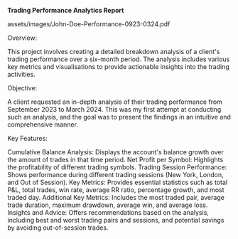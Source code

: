  **Trading Performance Analytics Report**

assets/images/John-Doe-Performance-0923-0324.pdf

Overview:

This project involves creating a detailed breakdown analysis of a client's trading performance over a six-month period. The analysis includes various key metrics and visualisations to provide actionable insights into the trading activities.

Objective:

A client requested an in-depth analysis of their trading performance from September 2023 to March 2024. This was my first attempt at conducting such an analysis, and the goal was to present the findings in an intuitive and comprehensive manner.

Key Features:

Cumulative Balance Analysis: Displays the account's balance growth over the amount of trades in that time period.
Net Profit per Symbol: Highlights the profitability of different trading symbols.
Trading Session Performance: Shows performance during different trading sessions (New York, London, and Out of Session).
Key Metrics: Provides essential statistics such as total P&L, total trades, win rate, average RR ratio, percentage growth, and most traded day.
Additional Key Metrics: Includes the most traded pair, average trade duration, maximum drawdown, average win, and average loss.
Insights and Advice: Offers recommendations based on the analysis, including best and worst trading pairs and sessions, and potential savings by avoiding out-of-session trades.

